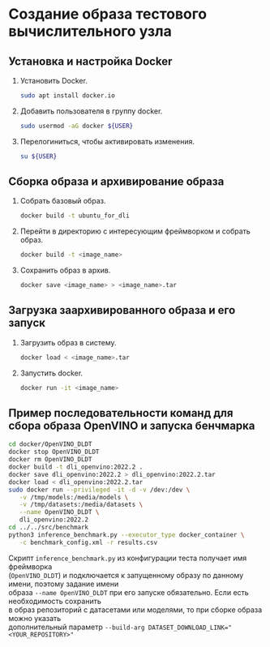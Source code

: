 # Создание образа тестового вычислительного узла

## Установка и настройка Docker

1. Установить Docker.

   ```bash
   sudo apt install docker.io
   ```

1. Добавить пользователя в группу docker.

   ```bash
   sudo usermod -aG docker ${USER}
   ```

1. Перелогиниться, чтобы активировать изменения.

   ```bash
   su ${USER}
   ```

## Сборка образа и архивирование образа

1. Cобрать базовый образ.

   ```bash
   docker build -t ubuntu_for_dli
   ```

1. Перейти в директорию с интересующим фреймворком и собрать образ.
   ```bash
   docker build -t <image_name>
   ```

1. Cохранить образ в архив.

   ```bash
   docker save <image_name> > <image_name>.tar
   ```

## Загрузка заархивированного образа и его запуск

1. Загрузить образ в систему.

   ```bash
   docker load < <image_name>.tar
   ```

1. Запустить docker.

   ```bash
   docker run -it <image_name>
   ```

## Пример последовательности команд для сбора образа OpenVINO и запуска бенчмарка

   ```bash
   cd docker/OpenVINO_DLDT
   docker stop OpenVINO_DLDT
   docker rm OpenVINO_DLDT
   docker build -t dli_openvino:2022.2 .
   docker save dli_openvino:2022.2 > dli_openvino:2022.2.tar
   docker load < dli_openvino:2022.2.tar
   sudo docker run --privileged -it -d -v /dev:/dev \
      -v /tmp/models:/media/models \
      -v /tmp/datasets:/media/datasets \
      --name OpenVINO_DLDT \
      dli_openvino:2022.2
   cd ../../src/benchmark
   python3 inference_benchmark.py --executor_type docker_container \
      -c benchmark_config.xml -r results.csv 

   ```

   Скрипт `inference_benchmark.py` из конфигурации теста получает имя фреймворка \
   (`OpenVINO_DLDT`) и подключается к запущенному образу по данному имени, поэтому задание имени \
   образа `--name OpenVINO_DLDT` при его запуске обязательно. Если есть необходимость сохранить \
   в образ репозиторий с датасетами или моделями, то при сборке образа можно указать \
   дополнительный параметр `--build-arg DATASET_DOWNLOAD_LINK="<YOUR_REPOSITORY>"`
